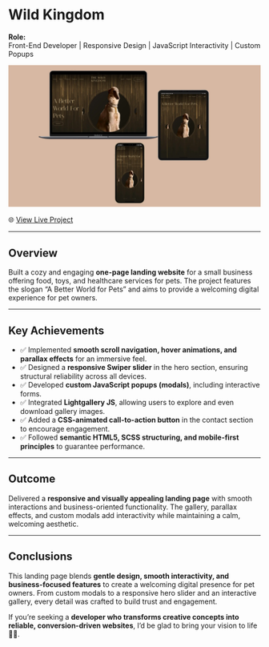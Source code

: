 # Wild Kingdom

**Role:**  
Front-End Developer | Responsive Design | JavaScript Interactivity | Custom Popups  

[![Watch Video Presentation](img/mockup_wild-kingdom.webp)](https://youtu.be/0uUDZE7M0xQ)

🌐 [View Live Project](https://oleksandrmul.github.io/wild-kingdom/)

---

## Overview  
Built a cozy and engaging **one-page landing website** for a small business offering food, toys, and healthcare services for pets. 
The project features the slogan “A Better World for Pets” and aims to provide a welcoming digital experience for pet owners.  

---

## Key Achievements  
- ✅ Implemented **smooth scroll navigation, hover animations, and parallax effects** for an immersive feel.  
- ✅ Designed a **responsive Swiper slider** in the hero section, ensuring structural reliability across all devices.  
- ✅ Developed **custom JavaScript popups (modals)**, including interactive forms.  
- ✅ Integrated **Lightgallery JS**, allowing users to explore and even download gallery images.  
- ✅ Added a **CSS-animated call-to-action button** in the contact section to encourage engagement.  
- ✅ Followed **semantic HTML5, SCSS structuring, and mobile-first principles** to guarantee performance.  

---

## Outcome  
Delivered a **responsive and visually appealing landing page** with smooth interactions and business-oriented functionality. The gallery, parallax effects, and custom modals add interactivity while maintaining a calm, welcoming aesthetic.  

---

## Conclusions  
This landing page blends **gentle design, smooth interactivity, and business-focused features** to create a welcoming digital presence for pet owners. From custom modals to a responsive hero slider and an interactive gallery, every detail was crafted to build trust and engagement.  

If you’re seeking a **developer who transforms creative concepts into reliable, conversion-driven websites**, I’d be glad to bring your vision to life 🐾✨.  

